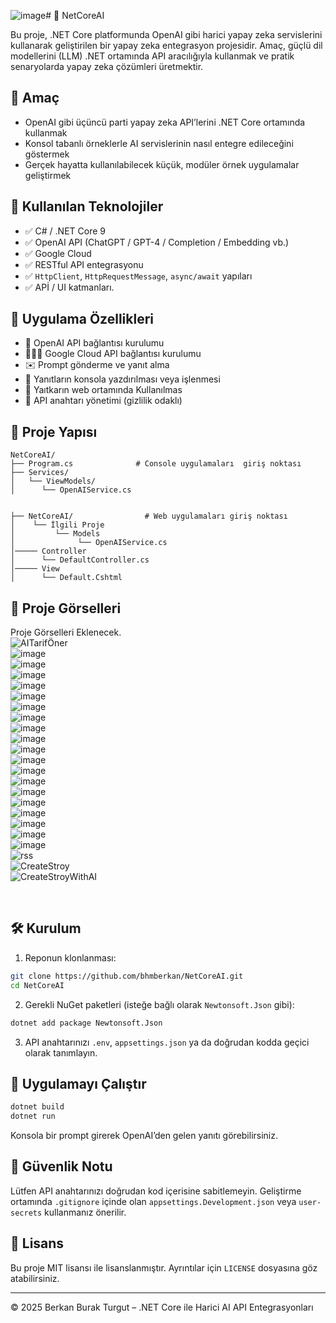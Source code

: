 ![image](https://github.com/user-attachments/assets/a01fb38b-fcc6-4c8b-a6d3-3543f16d8f27)# 🤖 NetCoreAI

Bu proje, .NET Core platformunda OpenAI gibi harici yapay zeka servislerini kullanarak geliştirilen bir yapay zeka entegrasyon projesidir. Amaç, güçlü dil modellerini (LLM) .NET ortamında API aracılığıyla kullanmak ve pratik senaryolarda yapay zeka çözümleri üretmektir.

## 🎯 Amaç

- OpenAI gibi üçüncü parti yapay zeka API’lerini .NET Core ortamında kullanmak  
- Konsol tabanlı örneklerle AI servislerinin nasıl entegre edileceğini göstermek  
- Gerçek hayatta kullanılabilecek küçük, modüler örnek uygulamalar geliştirmek  

## 🧰 Kullanılan Teknolojiler

- ✅ C#  / .NET Core 9 
- ✅ OpenAI API (ChatGPT / GPT-4 / Completion / Embedding vb.)
- ✅ Google Cloud
- ✅ RESTful API entegrasyonu
- ✅ `HttpClient`, `HttpRequestMessage`, `async/await` yapıları
- ✅ APİ / UI katmanları.

## 🧠 Uygulama Özellikleri

- 🔌 OpenAI API bağlantısı kurulumu  
- 👨🏼‍🎓 Google Cloud API bağlantısı kurulumu
- ✉️ Prompt gönderme ve yanıt alma  
- 🧾 Yanıtların konsola yazdırılması veya işlenmesi  
- 🪪 Yaıtkarın web ortamında Kullanılmas
- 🔐 API anahtarı yönetimi (gizlilik odaklı)

## 📁 Proje Yapısı

```text
NetCoreAI/
├── Program.cs              # Console uygulamaları  giriş noktası
├── Services/
│   └── ViewModels/   
│      └── OpenAIService.cs


├── NetCoreAI/                # Web uygulamaları giriş noktası
│    └── İlgili Proje   
│         └── Models   
│              └── OpenAIService.cs
│───── Controller   
│      └── DefaultController.cs
│───── View   
│      └── Default.Cshtml

```

## 📸 **Proje Görselleri**

Proje Görselleri Eklenecek.
<br/>
![AITarifÖner](https://github.com/user-attachments/assets/c0d10067-a63a-411d-b73a-92559e3cfcbb)
<br/>
![image](https://github.com/user-attachments/assets/49fcb5c3-d0c7-4c3b-a047-16443f52931a)
<br/>
![image](https://github.com/user-attachments/assets/7926d749-1fa3-4865-af86-c2c8f474e881)
<br/>
![image](https://github.com/user-attachments/assets/76689b9e-722c-4e29-841b-fd4364997fd7)
<br/>
![image](https://github.com/user-attachments/assets/69844e4b-a649-4728-967d-d48e178a6153)
<br/>
![image](https://github.com/user-attachments/assets/d22c1085-3639-4299-adbc-3590eae1b9eb)
<br/>
![image](https://github.com/user-attachments/assets/3a577a1c-7653-41eb-b13a-3f685b708722)
<br/>
![image](https://github.com/user-attachments/assets/cb82d952-cfa8-43a9-9cb5-ff7fb5ecfa7d)
<br/>
![image](https://github.com/user-attachments/assets/465bcb2b-118b-4653-9edf-2ba47e0eee3f)
<br/>
![image](https://github.com/user-attachments/assets/0843c4f0-d14c-4231-9c85-c221347f4ab4)
<br/>
![image](https://github.com/user-attachments/assets/b30be404-c661-4581-84e2-37cb20b93347)
<br/>
![image](https://github.com/user-attachments/assets/62c08ee3-1b7f-4078-920d-f877306eb352)
<br/>
![image](https://github.com/user-attachments/assets/8507528b-7e4d-4c54-a8b5-0e66ff0d8667)
<br/>
![image](https://github.com/user-attachments/assets/aaed2754-118f-42c4-af37-6720c65572eb)
<br/>
![image](https://github.com/user-attachments/assets/f07e00ed-6a33-47d8-9442-fb62cbaac5c7)
<br/>
![image](https://github.com/user-attachments/assets/41007e8c-1204-4c9b-a75f-ccd658e03fa4)
<br/>
![image](https://github.com/user-attachments/assets/91f8436a-e8cf-41f4-913f-5bc4634441d3)
<br/>
![image](https://github.com/user-attachments/assets/17ebfb40-6a48-4bc8-b8fd-6ce94c3f4822)
<br/>
![image](https://github.com/user-attachments/assets/95bbee1a-00a9-48bc-8c1c-98a63d2ff532)
<br/>
![image](https://github.com/user-attachments/assets/a73149a2-263e-404a-825d-05d19354b5fa)
<br/>
![rss](https://github.com/user-attachments/assets/6583148b-6870-4c8c-a6db-5c2c9b58287c)
<br/>
![CreateStroy](https://github.com/user-attachments/assets/4164324e-0875-454e-a2fd-70b309b41bec)
<br/>
![CreateStroyWithAI](https://github.com/user-attachments/assets/ab024748-d213-40e4-b574-c2666ea634f7)
<br/>



<br/>

## **🛠 Kurulum**

1. Reponun klonlanması:

```bash
git clone https://github.com/bhmberkan/NetCoreAI.git
cd NetCoreAI
```

2. Gerekli NuGet paketleri (isteğe bağlı olarak `Newtonsoft.Json` gibi):

```bash
dotnet add package Newtonsoft.Json
```

3. API anahtarınızı `.env`, `appsettings.json` ya da doğrudan kodda geçici olarak tanımlayın.

## 🚀 Uygulamayı Çalıştır

```bash
dotnet build
dotnet run
```

Konsola bir prompt girerek OpenAI’den gelen yanıtı görebilirsiniz.

## 🔐 Güvenlik Notu

Lütfen API anahtarınızı doğrudan kod içerisine sabitlemeyin. Geliştirme ortamında `.gitignore` içinde olan `appsettings.Development.json` veya `user-secrets` kullanmanız önerilir.



## 📄 Lisans

Bu proje MIT lisansı ile lisanslanmıştır. Ayrıntılar için `LICENSE` dosyasına göz atabilirsiniz.

---

© 2025 Berkan Burak Turgut – .NET Core ile Harici AI API Entegrasyonları
